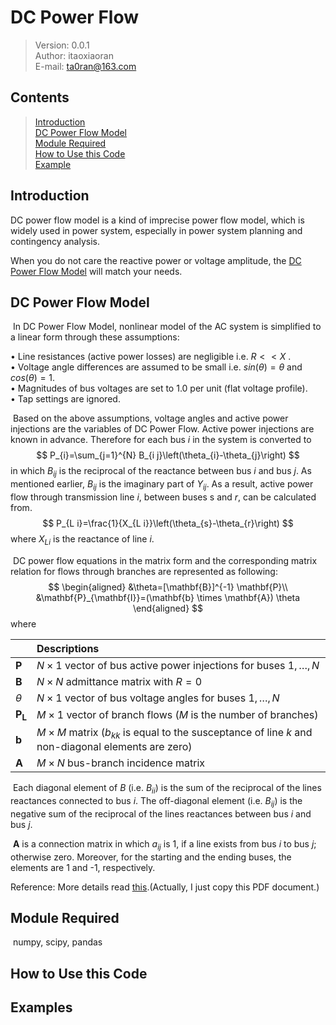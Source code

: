 # DC Power Flow

>Version: 0.0.1  
>Author: itaoxiaoran  
>E-mail: ta0ran@163.com  

## Contents

>[Introduction](##introduction)  
>[DC Power Flow Model](##dc’-'power’-'flow’-'model)  
>[Module Required](##module’-'required)  
>[How to Use this Code  ](##how’-'to’-'use’-'this’-'code)  
>[Example](##example)  

## Introduction

DC power flow model is a kind of imprecise power flow model, which is widely used in power system, especially in power system planning and contingency analysis. 

When you do not care the reactive power or voltage amplitude, the <u>DC Power Flow Model</u> will match your needs.

## DC Power Flow Model

​	In DC Power Flow Model, nonlinear model of the AC system is simplified to a linear form through these assumptions:  

• Line resistances (active power losses) are negligible i.e. $R<<X$ .  
• Voltage angle differences are assumed to be small i.e. $sin(\theta) = \theta$ and
$cos(\theta)=1$.  
• Magnitudes of bus voltages are set to 1.0 per unit (flat voltage profile).  
• Tap settings are ignored.   

​	Based on the above assumptions, voltage angles and active power injections are
the variables of DC Power Flow. Active power injections are known in advance. Therefore
for each bus $i$ in the system is converted to
$$
P_{i}=\sum_{j=1}^{N} B_{i j}\left(\theta_{i}-\theta_{j}\right)
$$
in which $B_{ij}$ is the reciprocal of the reactance between bus $i$ and bus $j$. As
mentioned earlier, $B_{ij}$ is the imaginary part of $Y_{ij}$.
	As a result, active power flow through transmission line $i$, between buses s and
$r$, can be calculated from.
$$
P_{L i}=\frac{1}{X_{L i}}\left(\theta_{s}-\theta_{r}\right)
$$
where $X_{Li}$ is the reactance of line $i$.

​	DC power flow equations in the matrix form and the corresponding matrix relation for flows through branches are represented as following:
$$
\begin{aligned}
&\theta=[\mathbf{B}]^{-1} \mathbf{P}\\
&\mathbf{P}_{\mathbf{I}}=(\mathbf{b} \times \mathbf{A}) \theta
\end{aligned}
$$
where

|                | Descriptions                                                 |
| -------------- | :----------------------------------------------------------- |
| $\mathbf{P}$   | $N \times 1$ vector of bus active power injections for buses $1, …, N$ |
| $\mathbf{B}$   | $N \times N$ admittance matrix with $R = 0$                  |
| $\theta$       | $N \times 1$ vector of bus voltage angles for buses $1, …, N$ |
| $\mathbf{P_L}$ | $M \times 1$ vector of branch flows ($M$ is the number of branches) |
| $\mathbf{b}$   | $M \times M$ matrix ($b_{kk}$ is equal to the susceptance of line $k$ and non-diagonal elements are zero) |
| $\mathbf{A}$   | $M \times N$ bus-branch incidence matrix                     |

​	Each diagonal element of $B$ (i.e. $B_{ii}$) is the sum of the reciprocal of the lines reactances connected to bus $i$. The off-diagonal element (i.e. $B_{ij}$) is the negative sum of the reciprocal of the lines reactances between bus $i$ and bus $j$. 

​	$\mathbf{A}$ is a connection matrix in which $a_{ij}$ is 1, if a line exists from bus $i$ to bus $j$; otherwise zero. Moreover, for the starting and the ending buses, the elements are 1 and -1, respectively.

Reference: More details read [this](https://link.springer.com/content/pdf/bbm%3A978-3-642-17989-1%2F1.pdf).(Actually, I just copy this PDF document.)

## Module Required

​	numpy, scipy, pandas


## How to Use this Code

## Examples